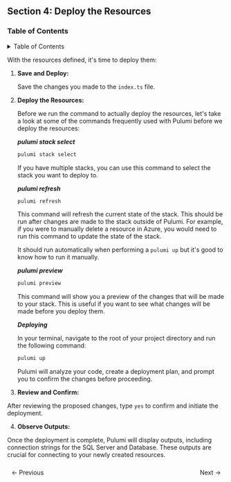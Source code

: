 ## Section 4: Deploy the Resources


### Table of Contents

<details markdown="block">
   <summary>Table of Contents</summary>

- [Introduction](https://bitquip.github.io/Azure-SQL/1_introduction)
- [Prerequisites](https://bitquip.github.io/Azure-SQL/2_prerequisites)
- [Setup](https://bitquip.github.io/Azure-SQL/3_setup)
- [Define](https://bitquip.github.io/Azure-SQL/4_define)
- [Deploy](https://bitquip.github.io/Azure-SQL/5_deploy)
- [Cleanup](https://bitquip.github.io/Azure-SQL/6_cleanup)
- [Conclusion](https://bitquip.github.io/Azure-SQL/7_conclusion)

</details>


With the resources defined, it's time to deploy them:

1. **Save and Deploy:** 

    Save the changes you made to the `index.ts` file.

2. **Deploy the Resources:**

    Before we run the command to actually deploy the resources, let's take a look at some of the commands frequently used with Pulumi before we deploy the resources:

    ***pulumi stack select***

    ```bash
    pulumi stack select
    ```
    
     If you have multiple stacks, you can use this command to select the stack you want to deploy to. 


    ***pulumi refresh***

    ```bash
    pulumi refresh
    ```

    This command will refresh the current state of the stack. This should be run after changes are made to the stack outside of Pulumi. For example, if you were to manually delete a resource in Azure, you would need to run this command to update the state of the stack.

    It should run automatically when performing a `pulumi up` but it's good to know how to run it manually.

    ***pulumi preview***

    ```bash
    pulumi preview
    ```

    This command will show you a preview of the changes that will be made to your stack. This is useful if you want to see what changes will be made before you deploy them. 

    ***Deploying***

    In your terminal, navigate to the root of your project directory and run the following command:

    ```bash
    pulumi up
    ```

    Pulumi will analyze your code, create a deployment plan, and prompt you to confirm the changes before proceeding.

3. **Review and Confirm:**

After reviewing the proposed changes, type `yes` to confirm and initiate the deployment.

4. **Observe Outputs:**

Once the deployment is complete, Pulumi will display outputs, including connection strings for the SQL Server and Database. These outputs are crucial for connecting to your newly created resources.

<div style="display: flex; justify-content: space-between; align-items: center;">
    <a href="https://bitquip.github.io/Azure-SQL/4_define" style="margin: 10px; text-decoration: none;">← Previous</a>
    <a href="https://bitquip.github.io/Azure-SQL/6_cleanup" style="margin: 10px; text-decoration: none;">Next →</a>
</div>
